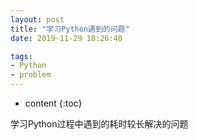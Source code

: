 ```yaml
---
layout: post
title: "学习Python遇到的问题"
date: 2019-11-29 18:26:40

tags:
- Python
- problem
---
```

* content
{:toc}

学习Python过程中遇到的耗时较长解决的问题


















